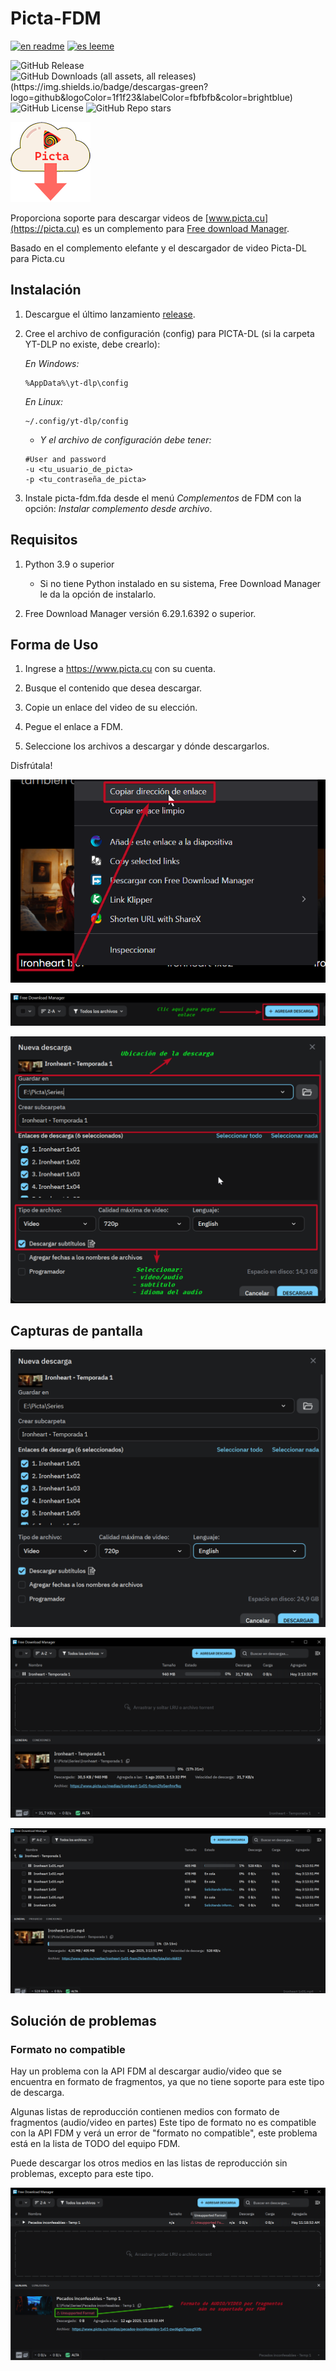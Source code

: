 # Picta-FDM

[![en readme](https://img.shields.io/badge/readme-en-red?logo=readme&logoColor=red&label=readme)](https://github.com/Spheres-cu/picta-fdm#picta-fdm)
[![es leeme](https://img.shields.io/badge/readme-es-brightgreen?logo=readme&logoColor=brightgreen&label=leeme)](https://github.com/Spheres-cu/picta-fdm/blob/main/README.es.md#picta-fdm)

![GitHub Release](https://img.shields.io/github/v/release/Spheres-cu/picta-fdm?logo=refinedgithub&logoColor=FFFFFF)
![GitHub Downloads (all assets, all releases)(https://img.shields.io/badge/descargas-green?logo=github&logoColor=1f1f23&labelColor=fbfbfb&color=brightblue)](https://img.shields.io/github/downloads/Spheres-cu/picta-fdm/total)
![GitHub License](https://img.shields.io/github/license/Spheres-cu/picta-fdm)
![GitHub Repo stars](https://img.shields.io/github/stars/Spheres-cu/picta-fdm)

![Picta-fdm Logo](https://github.com/Spheres-cu/picta-fdm/blob/main/.pictures/logo-miniaturas.png?raw=true)

Proporciona soporte para descargar videos de [www.picta.cu](https://picta.cu) es un complemento para [Free download Manager](https://www.freedownloadmanager.org/).

Basado en el complemento elefante y el descargador de video Picta-DL para Picta.cu

## Instalación

1. Descargue el último lanzamiento [release](https://github.com/Spheres-cu/picta-fdm/releases/latest).

2. Cree el archivo de configuración (config) para PICTA-DL (si la carpeta YT-DLP no existe, debe crearlo):

    *En Windows:*

    ```text
    %AppData%\yt-dlp\config
    ```

    *En Linux:*

    ```text
    ~/.config/yt-dlp/config
    ```

    - *Y el archivo de configuración debe tener:*

    ```text
    #User and password
    -u <tu_usuario_de_picta>
    -p <tu_contraseña_de_picta>
    ```

3. Instale picta-fdm.fda desde el menú *Complementos* de FDM con la opción: *Instalar complemento desde archivo*.

## Requisitos

1. Python 3.9 o superior

    - Si no tiene Python instalado en su sistema, Free Download Manager le da la opción de instalarlo.

2. Free Download Manager versión 6.29.1.6392 o superior.

## Forma de Uso

1. Ingrese a <https://www.picta.cu> con su cuenta.

2. Busque el contenido que desea descargar.

3. Copie un enlace del video de su elección.

4. Pegue el enlace a FDM.

5. Seleccione los archivos a descargar y dónde descargarlos.

Disfrútala!

![Picta-fdm usage](https://github.com/Spheres-cu/picta-fdm/blob/main/.pictures/usage_01.png?raw=true)

![Picta-fdm usage](https://github.com/Spheres-cu/picta-fdm/blob/main/.pictures/usage_02.png?raw=true)

![Picta-fdm usage](https://github.com/Spheres-cu/picta-fdm/blob/main/.pictures/usage_03.png?raw=true)

## Capturas de pantalla

![Picta-fdm screenshots](https://github.com/Spheres-cu/picta-fdm/blob/main/.pictures/00_download_playlist.png?raw=true)

![Picta-fdm screenshots](https://github.com/Spheres-cu/picta-fdm/blob/main/.pictures/01_download_playlist.png?raw=true)

![Picta-fdm screenshots](https://github.com/Spheres-cu/picta-fdm/blob/main/.pictures/02_download_playlist.png?raw=true)

## Solución de problemas

### Formato no compatible

Hay un problema con la API FDM al descargar audio/video que se encuentra en formato de fragmentos, ya que no tiene soporte para este tipo de descarga.

Algunas listas de reproducción contienen medios con formato de fragmentos (audio/video en partes) Este tipo de formato no es compatible con la API FDM y verá un error de "formato no compatible", este problema está en la lista de TODO del equipo FDM.

Puede descargar los otros medios en las listas de reproducción sin problemas, excepto para este tipo.

![Picta-fdm troubleshooting](https://github.com/Spheres-cu/picta-fdm/blob/main/.pictures/Unsupported_format.png?raw=true)

